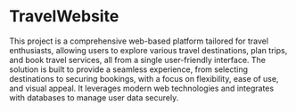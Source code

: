 # TravelWebsite

This project is a comprehensive web-based platform tailored for travel enthusiasts, allowing users to explore
various travel destinations, plan trips, and book travel services, all from a single user-friendly interface. The
solution is built to provide a seamless experience, from selecting destinations to securing bookings, with a focus
on flexibility, ease of use, and visual appeal. It leverages modern web technologies and integrates with databases
to manage user data securely.
